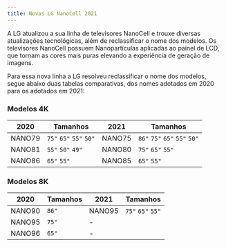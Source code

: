 ```yaml
---
title: Novas LG NanoCell 2021
---
```




A LG atualizou a sua linha de televisores NanoCell e trouxe diversas atualizações tecnológicas, além de reclassificar o nome dos modelos. Os televisores NanoCell possuem Nanopartículas aplicadas ao painel de LCD, que tornam as cores mais puras elevando a experiência de geração de imagens.

Para essa nova linha a LG resolveu reclassificar o nome dos modelos, segue abaixo duas tabelas comparativas, dos nomes adotados em 2020 para os adotados em 2021:

### Modelos 4K

|  2020  | Tamanhos                |  2021  | Tamanhos                      |
| :----: | ----------------------- | :----: | ----------------------------- |
| NANO79 | `75"` `65"` `55"` `50"` | NANO75 | `86"` `75"` `65"` `55"` `50"` |
| NANO81 | `55"` `50"` `49"`       | NANO80 | `75"` `65"` `55"`             |
| NANO86 | `65"` `55"`             | NANO85 | `65"` `55"`                   |

### Modelos 8K

| 2020   | Tamanhos | 2021   | Tamanhos          |
| ------ | -------- | ------ | ----------------- |
| NANO90 | `86"`    | NANO95 | `75"` `65"` `55"` |
| NANO95 | `75"`    | -      |                   |
| NANO96 | `65"`    | -      |                   |

